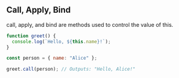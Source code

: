 ## Call, Apply, Bind

call, apply, and bind are methods used to control the value of this.

```js
function greet() {
  console.log(`Hello, ${this.name}!`);
}

const person = { name: "Alice" };

greet.call(person); // Outputs: "Hello, Alice!"
```
